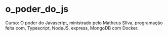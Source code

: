 # o_poder_do_js
Curso: O poder do Javascript, ministrado pelo Matheus SIlva, programação feita com, Typescript, NodeJS, express, MongoDB com Docker.
